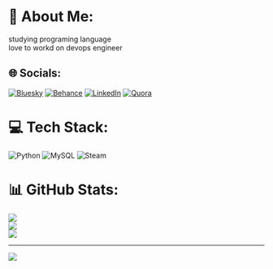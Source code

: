 # 💫 About Me:
studying programing language<br>love to workd on devops engineer


## 🌐 Socials:
[![Bluesky](https://img.shields.io/badge/bluesky-0285FF?style=for-the-badge&logo=bluesky&logoColor=%23FFFFFF)](https://bsky.app/profile/radmehr-rzj) [![Behance](https://img.shields.io/badge/Behance-1769ff?logo=behance&logoColor=white)](https://behance.net/radmehr) [![LinkedIn](https://img.shields.io/badge/LinkedIn-%230077B5.svg?logo=linkedin&logoColor=white)](https://linkedin.com/in/https://www.linkedin.com/in/radmehr-razmjoo-42a668348/) [![Quora](https://img.shields.io/badge/Quora-%23B92B27.svg?logo=Quora&logoColor=white)](https://quora.com/profile/https://quera.org/profile/radmehr97) 

# 💻 Tech Stack:
![Python](https://img.shields.io/badge/python-3670A0?style=for-the-badge&logo=python&logoColor=ffdd54) ![MySQL](https://img.shields.io/badge/mysql-4479A1.svg?style=for-the-badge&logo=mysql&logoColor=white) ![Steam](https://img.shields.io/badge/steam-%23000000.svg?style=for-the-badge&logo=steam&logoColor=white)
# 📊 GitHub Stats:
![](https://github-readme-stats.vercel.app/api?username=radmehr97&theme=dark&hide_border=false&include_all_commits=false&count_private=false)<br/>
![](https://nirzak-streak-stats.vercel.app/?user=radmehr97&theme=dark&hide_border=false)<br/>
![](https://github-readme-stats.vercel.app/api/top-langs/?username=radmehr97&theme=dark&hide_border=false&include_all_commits=false&count_private=false&layout=compact)

---
[![](https://visitcount.itsvg.in/api?id=radmehr97&icon=0&color=0)](https://visitcount.itsvg.in)

<!-- Proudly created with GPRM ( https://gprm.itsvg.in ) -->
